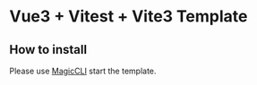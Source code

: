 # Vue3 + Vitest + Vite3 Template
## How to install

Please use [MagicCLI](https://github.com/vbs-plus/magic-cli) start the template. 

